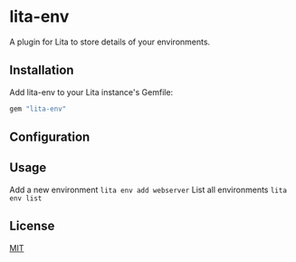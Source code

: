 # lita-env

A plugin for Lita to store details of your environments. 

## Installation

Add lita-env to your Lita instance's Gemfile:

``` ruby
gem "lita-env"
```


## Configuration


## Usage

Add a new environment `lita env add webserver`
List all environments `lita env list`

## License

[MIT](http://opensource.org/licenses/MIT)
